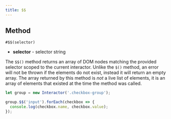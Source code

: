 ```yaml
---
title: $$
---
```


## Method

`#$$(selector)`

- **selector** - selector string

The `$$()` method returns an array of DOM nodes matching the provided selector
scoped to the current interactor. Unlike the `$()` method, an error will not be
thrown if the elements do not exist, instead it will return an empty array. The
array returned by this method is _not_ a live list of elements, it is an array
of elements that existed at the time the method was called.

``` javascript
let group = new Interactor('.checkbox-group');

group.$$('input').forEach(checkbox => {
  console.log(checkbox.name, checkbox.value);
});
```
